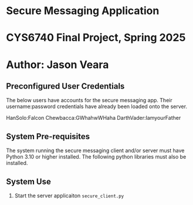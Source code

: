 # Secure Messaging Application
# CYS6740 Final Project, Spring 2025
# Author: Jason Veara

## Preconfigured User Credentials
The below users have accounts for the secure messaging app.  Their username:password credentials have already been loaded onto the server.


HanSolo:Falcon
Chewbacca:GWhahwWHaha
DarthVader:IamyourFather

## System Pre-requisites
The system running the secure messaging client and/or server must have Python 3.10 or higher installed.  The following python libraries must also be installed. 



## System Use
1. Start the server applicaiton `secure_client.py`
